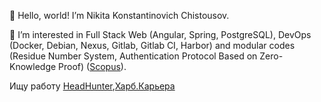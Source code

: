 👋 Hello, world! I’m Nikita Konstantinovich Chistousov.

👀 I’m interested in Full Stack Web (Angular, Spring, PostgreSQL), DevOps (Docker, Debian, Nexus, Gitlab, Gitlab CI, Harbor) and modular codes (Residue Number System, Authentication Protocol Based on Zero-Knowledge Proof) ([Scopus](https://www.scopus.com/authid/detail.uri?authorId=57210988662)).

Ищу работу [HeadHunter](https://stavropol.hh.ru/applicant/resumes/view?resume=1c4a005bff0bd563f50039ed1f64786f725077),[Харб.Карьера](https://career.habr.com/nikitoz138)

